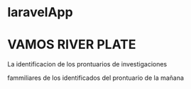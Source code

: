 # laravelApp
<!DOCTYPE html>
<html lang="en">
<head>
    <meta charset="UTF-8">
    <meta http-equiv="X-UA-Compatible" content="IE=edge">
    <meta name="viewport" content="width=device-width, initial-scale=1.0">
    <title>Document</title>
</head>
<body>
    <h1>VAMOS RIVER PLATE</h1>
    <p>La identificacion de los prontuarios de investigaciones</p>
    <p>fammiliares de los identificados del prontuario de la mañana </p>

</body>
</html>
